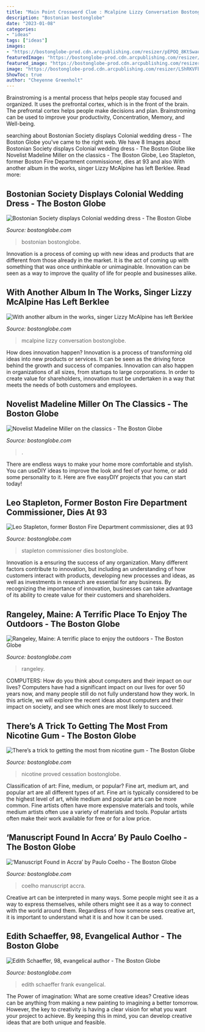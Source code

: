 ```yaml
---
title: "Main Point Crossword Clue : Mcalpine Lizzy Conversation Bostonglobe"
description: "Bostonian bostonglobe"
date: "2023-01-08"
categories:
- "ideas"
tags: ["ideas"]
images:
- "https://bostonglobe-prod.cdn.arcpublishing.com/resizer/pEPOQ_8KtSwauT2BFGsmy-alLfk=/506x0/arc-anglerfish-arc2-prod-bostonglobe.s3.amazonaws.com/public/JJOKB6U4WUI6FII7V5T74MHIVM.jpg"
featuredImage: "https://bostonglobe-prod.cdn.arcpublishing.com/resizer/LShRKVFbbFF3v2j4jr0JHuzrRLo=/506x0/arc-anglerfish-arc2-prod-bostonglobe.s3.amazonaws.com/public/N3DSLCVILMI6FIEUTGSKRAIF7I.jpg"
featured_image: "https://bostonglobe-prod.cdn.arcpublishing.com/resizer/LShRKVFbbFF3v2j4jr0JHuzrRLo=/506x0/arc-anglerfish-arc2-prod-bostonglobe.s3.amazonaws.com/public/N3DSLCVILMI6FIEUTGSKRAIF7I.jpg"
image: "https://bostonglobe-prod.cdn.arcpublishing.com/resizer/LShRKVFbbFF3v2j4jr0JHuzrRLo=/506x0/arc-anglerfish-arc2-prod-bostonglobe.s3.amazonaws.com/public/N3DSLCVILMI6FIEUTGSKRAIF7I.jpg"
ShowToc: true
author: "Cheyenne Greenholt"
---
```



Brainstroming is a mental process that helps people stay focused and organized. It uses the prefrontal cortex, which is in the front of the brain. The prefrontal cortex helps people make decisions and plan. Brainstroming can be used to improve your productivity, Concentration, Memory, and Well-being.

	

		
searching about Bostonian Society displays Colonial wedding dress - The Boston Globe you've came to the right web. We have 8 Images about Bostonian Society displays Colonial wedding dress - The Boston Globe like Novelist Madeline Miller on the classics - The Boston Globe, Leo Stapleton, former Boston Fire Department commissioner, dies at 93 and also With another album in the works, singer Lizzy McAlpine has left Berklee. Read more:
		
    
## Bostonian Society Displays Colonial Wedding Dress - The Boston Globe

<img loading=lazy src="https://bostonglobe-prod.cdn.arcpublishing.com/resizer/E940UxhPwVyVWDwdq9WQ_j2fnY8=/506x0/arc-anglerfish-arc2-prod-bostonglobe.s3.amazonaws.com/public/3R5KB3XX4YI6HI6CE2L7OV4XVM.jpg" onerror="this.onerror=null;this.src='https://tse4.mm.bing.net/th?id=OIP.5fQxZ7jw3ocfrTho9ZbedQHaMX&amp;pid=15.1';" alt="Bostonian Society displays Colonial wedding dress - The Boston Globe">

_Source: bostonglobe.com_

>bostonian bostonglobe. 

	

Innovation is a process of coming up with new ideas and products that are different from those already in the market. It is the act of coming up with something that was once unthinkable or unimaginable. Innovation can be seen as a way to improve the quality of life for people and businesses alike.

    
## With Another Album In The Works, Singer Lizzy McAlpine Has Left Berklee

<img loading=lazy src="https://bostonglobe-prod.cdn.arcpublishing.com/resizer/QpQI3QAmJViLFTvLD_dPYB2w2ko=/506x0/cloudfront-us-east-1.images.arcpublishing.com/bostonglobe/SEA5BEGWDBACFECM35IOEXIKR4.JPG" onerror="this.onerror=null;this.src='https://tse1.mm.bing.net/th?id=OIP.MYuh8l_cDZRZ3MnkjT0xYAHaHk&amp;pid=15.1';" alt="With another album in the works, singer Lizzy McAlpine has left Berklee">

_Source: bostonglobe.com_

>mcalpine lizzy conversation bostonglobe. 

	

How does innovation happen?
Innovation is a process of transforming old ideas into new products or services. It can be seen as the driving force behind the growth and success of companies. Innovation can also happen in organizations of all sizes, from startups to large corporations. In order to create value for shareholders, innovation must be undertaken in a way that meets the needs of both customers and employees.

    
## Novelist Madeline Miller On The Classics - The Boston Globe

<img loading=lazy src="https://bostonglobe-prod.cdn.arcpublishing.com/resizer/cLbm_TKnSZRyVprUgovZ1P0gp8Q=/506x0/arc-anglerfish-arc2-prod-bostonglobe.s3.amazonaws.com/public/62O2YSTC5AI6DLJ3DBXLESGCOI.jpg" onerror="this.onerror=null;this.src='https://tse1.mm.bing.net/th?id=OIP.0dg2-SldChagarhqvmR7-wHaLH&amp;pid=15.1';" alt="Novelist Madeline Miller on the classics - The Boston Globe">

_Source: bostonglobe.com_

>. 

	

There are endless ways to make your home more comfortable and stylish. You can useDIY ideas to improve the look and feel of your home, or add some personality to it. Here are five easyDIY projects that you can start today!

    
## Leo Stapleton, Former Boston Fire Department Commissioner, Dies At 93

<img loading=lazy src="https://bostonglobe-prod.cdn.arcpublishing.com/resizer/m5H7bNZVcd5W8VUkysX5vUAOgk0=/506x0/cloudfront-us-east-1.images.arcpublishing.com/bostonglobe/PRY5AELYVB64GSAWGW2ZHSJY2E.JPG" onerror="this.onerror=null;this.src='https://tse2.mm.bing.net/th?id=OIP.cqpXjZ9hQCyjQsPVLGofjwHaJ5&amp;pid=15.1';" alt="Leo Stapleton, former Boston Fire Department commissioner, dies at 93">

_Source: bostonglobe.com_

>stapleton commissioner dies bostonglobe. 

	

Innovation is a ensuring the success of any organization. Many different factors contribute to innovation, but including an understanding of how customers interact with products, developing new processes and ideas, as well as investments in research are essential for any business. By recognizing the importance of innovation, businesses can take advantage of its ability to create value for their customers and shareholders.

    
## Rangeley, Maine: A Terrific Place To Enjoy The Outdoors - The Boston Globe

<img loading=lazy src="https://bostonglobe-prod.cdn.arcpublishing.com/resizer/4s7n4Cu4VQenAl1VUsORMhpD2U8=/506x0/arc-anglerfish-arc2-prod-bostonglobe.s3.amazonaws.com/public/LFZOCMDI64I6HNJSJRJOBXTXKQ.jpg" onerror="this.onerror=null;this.src='https://tse1.mm.bing.net/th?id=OIP.oUB7zjZdVyCWZ7Ye5syfHAHaJ4&amp;pid=15.1';" alt="Rangeley, Maine: A terrific place to enjoy the outdoors - The Boston Globe">

_Source: bostonglobe.com_

>rangeley. 

	

COMPUTERS: How do you think about computers and their impact on our lives?
Computers have had a significant impact on our lives for over 50 years now, and many people still do not fully understand how they work. In this article, we will explore the recent ideas about computers and their impact on society, and see which ones are most likely to succeed.

    
## There’s A Trick To Getting The Most From Nicotine Gum - The Boston Globe

<img loading=lazy src="https://bostonglobe-prod.cdn.arcpublishing.com/resizer/3VprnoVBZk9ykFAzgAYnrxSf44g=/506x0/arc-anglerfish-arc2-prod-bostonglobe.s3.amazonaws.com/public/L7HA3OHPIAI6TP6L735IXFVXPY.jpg" onerror="this.onerror=null;this.src='https://tse4.mm.bing.net/th?id=OIP.O6_pMWLH1w8hBy5r3c1_FgHaEP&amp;pid=15.1';" alt="There’s a trick to getting the most from nicotine gum - The Boston Globe">

_Source: bostonglobe.com_

>nicotine proved cessation bostonglobe. 

	

Classification of art: Fine, medium, or popular?
Fine art, medium art, and popular art are all different types of art. Fine art is typically considered to be the highest level of art, while medium and popular arts can be more common. Fine artists often have more expensive materials and tools, while medium artists often use a variety of materials and tools. Popular artists often make their work available for free or for a low price.

    
## ‘Manuscript Found In Accra’ By Paulo Coelho - The Boston Globe

<img loading=lazy src="https://bostonglobe-prod.cdn.arcpublishing.com/resizer/LShRKVFbbFF3v2j4jr0JHuzrRLo=/506x0/arc-anglerfish-arc2-prod-bostonglobe.s3.amazonaws.com/public/N3DSLCVILMI6FIEUTGSKRAIF7I.jpg" onerror="this.onerror=null;this.src='https://tse2.mm.bing.net/th?id=OIP.rgOaa04GPDS95TkREVxB6QHaLH&amp;pid=15.1';" alt="‘Manuscript Found in Accra’ by Paulo Coelho - The Boston Globe">

_Source: bostonglobe.com_

>coelho manuscript accra. 

	

Creative art can be interpreted in many ways. Some people might see it as a way to express themselves, while others might see it as a way to connect with the world around them. Regardless of how someone sees creative art, it is important to understand what it is and how it can be used.

    
## Edith Schaeffer, 98, Evangelical Author - The Boston Globe

<img loading=lazy src="https://bostonglobe-prod.cdn.arcpublishing.com/resizer/pEPOQ_8KtSwauT2BFGsmy-alLfk=/506x0/arc-anglerfish-arc2-prod-bostonglobe.s3.amazonaws.com/public/JJOKB6U4WUI6FII7V5T74MHIVM.jpg" onerror="this.onerror=null;this.src='https://tse4.mm.bing.net/th?id=OIP.p9s6Ei3DQtfRb3hsI7w0hwHaKr&amp;pid=15.1';" alt="Edith Schaeffer, 98, evangelical author - The Boston Globe">

_Source: bostonglobe.com_

>edith schaeffer frank evangelical. 

	

The Power of imagination: What are some creative ideas?
Creative ideas can be anything from making a new painting to imagining a better tomorrow. However, the key to creativity is having a clear vision for what you want your project to achieve. By keeping this in mind, you can develop creative ideas that are both unique and feasible.


